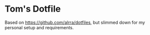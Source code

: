 # Tom's Dotfile

Based on https://github.com/alrra/dotfiles, but slimmed down for my personal setup and requirements.

